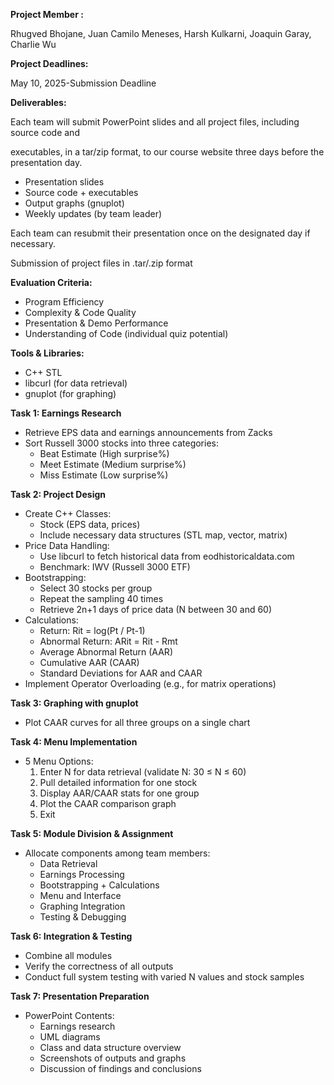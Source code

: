 **Project Member :**

Rhugved Bhojane,
Juan Camilo Meneses,
Harsh Kulkarni,
Joaquin Garay,
Charlie Wu

**Project Deadlines:**

May 10, 2025-Submission Deadline

**Deliverables:**

Each team will submit PowerPoint slides and all project files, including source code and

executables, in a tar/zip format, to our course website three days before the presentation day.

- Presentation slides
- Source code + executables
- Output graphs (gnuplot)
- Weekly updates (by team leader)

Each team can resubmit their presentation once on the designated day if necessary.

Submission of project files in .tar/.zip format

**Evaluation Criteria:**

- Program Efficiency
- Complexity & Code Quality
- Presentation & Demo Performance
- Understanding of Code (individual quiz potential)

**Tools & Libraries:**

- C++ STL
- libcurl (for data retrieval)
- gnuplot (for graphing)

**Task 1: Earnings Research**

- Retrieve EPS data and earnings announcements from Zacks
- Sort Russell 3000 stocks into three categories:
    - Beat Estimate (High surprise%)
    - Meet Estimate (Medium surprise%)
    - Miss Estimate (Low surprise%)

**Task 2: Project Design**

- Create C++ Classes:
    - Stock (EPS data, prices)
    - Include necessary data structures (STL map, vector, matrix)
- Price Data Handling:
    - Use libcurl to fetch historical data from eodhistoricaldata.com
    - Benchmark: IWV (Russell 3000 ETF)
- Bootstrapping:
    - Select 30 stocks per group
    - Repeat the sampling 40 times
    - Retrieve 2n+1 days of price data (N between 30 and 60)
- Calculations:
    - Return: Rit = log(Pt / Pt-1)
    - Abnormal Return: ARit = Rit - Rmt
    - Average Abnormal Return (AAR)
    - Cumulative AAR (CAAR)
    - Standard Deviations for AAR and CAAR
- Implement Operator Overloading (e.g., for matrix operations)

**Task 3: Graphing with gnuplot**

- Plot CAAR curves for all three groups on a single chart

**Task 4: Menu Implementation**

- 5 Menu Options:
    1. Enter N for data retrieval (validate N: 30 ≤ N ≤ 60)
    2. Pull detailed information for one stock
    3. Display AAR/CAAR stats for one group
    4. Plot the CAAR comparison graph
    5. Exit

**Task 5: Module Division & Assignment**

- Allocate components among team members:
    - Data Retrieval
    - Earnings Processing
    - Bootstrapping + Calculations
    - Menu and Interface
    - Graphing Integration
    - Testing & Debugging

**Task 6: Integration & Testing**

- Combine all modules
- Verify the correctness of all outputs
- Conduct full system testing with varied N values and stock samples

**Task 7: Presentation Preparation**

- PowerPoint Contents:
    - Earnings research
    - UML diagrams
    - Class and data structure overview
    - Screenshots of outputs and graphs
    - Discussion of findings and conclusions